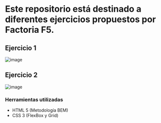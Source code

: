 # Este repositorio está destinado a diferentes ejercicios propuestos por Factoria F5.

## Ejercicio 1
![image](https://user-images.githubusercontent.com/116892825/200764457-c0ea1322-10ee-4143-b725-4f5ec8569fbe.png)
 
## Ejercicio 2
![image](https://user-images.githubusercontent.com/116892825/200766005-62c2656b-e3c6-42ff-9038-b2f5ca8cf04b.png)


### Herramientas utilizadas
- HTML 5 (Metodología BEM)
- CSS 3 (FlexBox y Grid)
